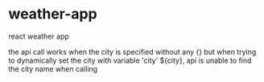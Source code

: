 # weather-app
react weather app


the api call works when the city is specified without any {}
but when trying to dynamically set the city with variable 'city' ${city}, api is unable to find the city name when calling
